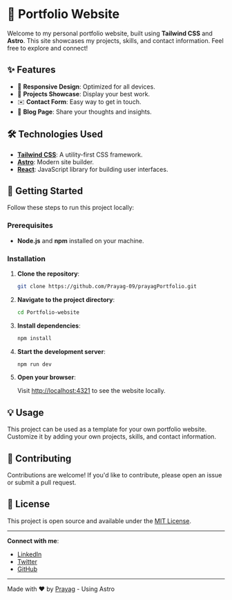 # 📄 Portfolio Website

Welcome to my personal portfolio website, built using **Tailwind CSS** and **Astro**. This site showcases my projects, skills, and contact information. Feel free to explore and connect!
<!-- 
## 🌟 Preview

![Portfolio Website Preview](URL_TO_YOUR_PREVIEW_IMAGE) -->

## ✨ Features

- 📱 **Responsive Design**: Optimized for all devices.
- 💼 **Projects Showcase**: Display your best work.
- ✉️ **Contact Form**: Easy way to get in touch.
- 📝 **Blog Page**: Share your thoughts and insights.

## 🛠️ Technologies Used

- **[Tailwind CSS](https://tailwindcss.com/)**: A utility-first CSS framework.
- **[Astro](https://astro.build/)**: Modern site builder.
- **[React](https://react.dev/)**: JavaScript library for building user interfaces.

## 🚀 Getting Started

Follow these steps to run this project locally:

### Prerequisites

- **Node.js** and **npm** installed on your machine.

### Installation

1. **Clone the repository**:

    ```bash
    git clone https://github.com/Prayag-09/prayagPortfolio.git
    ```

2. **Navigate to the project directory**:

    ```bash
    cd Portfolio-website
    ```

3. **Install dependencies**:

    ```bash
    npm install
    ```

4. **Start the development server**:

    ```bash
    npm run dev
    ```

5. **Open your browser**:

    Visit [http://localhost:4321](http://localhost:4321/) to see the website locally.

## 💡 Usage

This project can be used as a template for your own portfolio website. Customize it by adding your own projects, skills, and contact information.

## 🤝 Contributing

Contributions are welcome! If you'd like to contribute, please open an issue or submit a pull request.

## 📄 License

This project is open source and available under the [MIT License](LICENSE).

---

**Connect with me**:

- [LinkedIn](https://www.linkedin.com/prayagtushar/)
- [Twitter](https://twitter.com/prayagtushar)
- [GitHub](https://github.com/Prayag-09)

---

Made with ❤️ by [Prayag](https://github.com/Prayag-09/prayagPortfolio) - Using Astro
